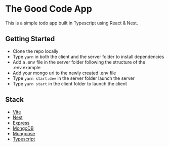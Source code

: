# The Good Code App

This is a simple todo app built in Typescript using React & Nest. 

## Getting Started

- Clone the repo locally
- Type `yarn` in both the client and the server folder to install dependencies
- Add a .env file in the server folder following the structure of the .env.example 
- Add your mongo uri to the newly created .env file 
- Type `yarn start:dev` in the server folder launch the server
- Type `yarn start` in the client folder to launch the client

## Stack

- [Vite](https://vitejs.dev/)
- [Nest](https://nestjs.com/)
- [Express](https://expressjs.com/)
- [MongoDB](https://www.mongodb.com/atlas)
- [Mongoose](https://mongoosejs.com/)
- [Typescript](https://www.typescriptlang.org/)
